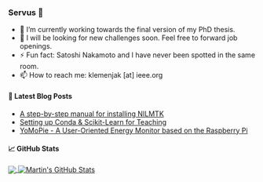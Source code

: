 ### Servus 👋

- 🔭 I’m currently working towards the final version of my PhD thesis.
- :rocket: I will be looking for new challenges soon. Feel free to forward job openings.
- ⚡ Fun fact: Satoshi Nakamoto and I have never been spotted in the same room.
- 📫 How to reach me: klemenjak [at] ieee.org

#### 📕 Latest Blog Posts

<!-- BLOG-POST-LIST:START -->
- [A step-by-step manual for installing NILMTK](https://klemenjak.medium.com/a-step-by-step-manual-for-installing-nilmtk-bff86e3aa418)
- [Setting up Conda & Scikit-Learn for Teaching](https://klemenjak.medium.com/setting-up-scikit-learn-with-conda-89162cf8d9e9)
- [YoMoPie - A User-Oriented Energy Monitor based on the Raspberry Pi](https://klemenjak.medium.com/a-user-oriented-energy-monitor-based-on-the-raspberry-pi-b1fa93174cf0)
<!-- BLOG-POST-LIST:END -->

#### &#x1f4c8; GitHub Stats
<a href="https://github.com/klemenjak/klemenjak">
  <img align="center" src="https://github-readme-stats.vercel.app/api/top-langs/?username=klemenjak&hide=java,html&title_color=ffffff&text_color=c9cacc&icon_color=2bbc8a&bg_color=1d1f21" />
</a>
<a href="https://github.com/klemenjak/klemenjak">
  <img align="center" src="https://github-readme-stats.vercel.app/api?username=klemenjak&show_icons=true&line_height=27&count_private=true&title_color=ffffff&text_color=c9cacc&icon_color=2bbc8a&bg_color=1d1f21" alt="Martin's GitHub Stats" />
</a>

<!--
**klemenjak/klemenjak** is a ✨ _special_ ✨ repository because its `README.md` (this file) appears on your GitHub profile.

Here are some ideas to get you started:

- 🔭 I’m currently working on ...
- 🌱 I’m currently learning ...
- 👯 I’m looking to collaborate on ...
- 🤔 I’m looking for help with ...
- 💬 Ask me about ...
- 📫 How to reach me: ...
- 😄 Pronouns: ...
- ⚡ Fun fact: ...
-->
